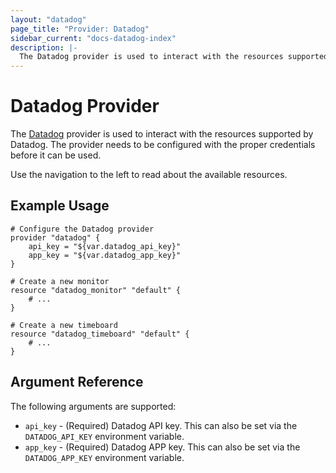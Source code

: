 ```yaml
---
layout: "datadog"
page_title: "Provider: Datadog"
sidebar_current: "docs-datadog-index"
description: |-
  The Datadog provider is used to interact with the resources supported by Datadog. The provider needs to be configured with the proper credentials before it can be used.
---
```


# Datadog Provider

The [Datadog](https://www.datadoghq.com) provider is used to interact with the
resources supported by Datadog. The provider needs to be configured
with the proper credentials before it can be used.

Use the navigation to the left to read about the available resources.

## Example Usage

```
# Configure the Datadog provider
provider "datadog" {
	api_key = "${var.datadog_api_key}"
	app_key = "${var.datadog_app_key}"
}

# Create a new monitor 
resource "datadog_monitor" "default" {
    # ...
}

# Create a new timeboard
resource "datadog_timeboard" "default" {
    # ...
}
```

## Argument Reference

The following arguments are supported:

* `api_key` - (Required) Datadog API key. This can also be set via the `DATADOG_API_KEY` environment variable.
* `app_key` - (Required) Datadog APP key. This can also be set via the `DATADOG_APP_KEY` environment variable.

